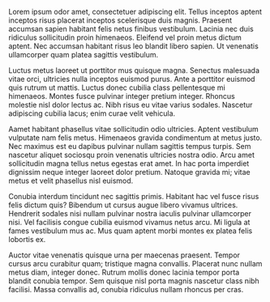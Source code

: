 Lorem ipsum odor amet, consectetuer adipiscing elit. Tellus inceptos aptent inceptos risus placerat inceptos scelerisque duis magnis. Praesent accumsan sapien habitant felis netus finibus vestibulum. Lacinia nec duis ridiculus sollicitudin proin himenaeos. Eleifend vel proin metus dictum aptent. Nec accumsan habitant risus leo blandit libero sapien. Ut venenatis ullamcorper quam platea sagittis vestibulum.

Luctus metus laoreet ut porttitor mus quisque magna. Senectus malesuada vitae orci, ultricies nulla inceptos euismod purus. Ante a porttitor euismod quis rutrum ut mattis. Luctus donec cubilia class pellentesque mi himenaeos. Montes fusce pulvinar integer pretium integer. Rhoncus molestie nisl dolor lectus ac. Nibh risus eu vitae varius sodales. Nascetur adipiscing cubilia lacus; enim curae velit vehicula.

Aamet habitant phasellus vitae sollicitudin odio ultricies. Aptent vestibulum vulputate nam felis metus. Himenaeos gravida condimentum at metus justo. Nec maximus est eu dapibus pulvinar nullam sagittis tempus turpis. Sem nascetur aliquet sociosqu proin venenatis ultricies nostra odio. Arcu amet sollicitudin magna tellus netus egestas erat amet. In hac porta imperdiet dignissim neque integer laoreet dolor pretium. Natoque gravida mi; vitae metus et velit phasellus nisl euismod.

Conubia interdum tincidunt nec sagittis primis. Habitant hac vel fusce risus felis dictum quis? Bibendum ut cursus augue libero vivamus ultrices. Hendrerit sodales nisi nullam pulvinar nostra iaculis pulvinar ullamcorper nisi. Vel facilisis congue cubilia euismod vivamus netus arcu. Mi ligula at fames vestibulum mus ac. Mus quam aptent morbi montes ex platea felis lobortis ex.

Auctor vitae venenatis quisque urna per maecenas praesent. Tempor cursus arcu curabitur quam; tristique magna convallis. Placerat nunc nullam metus diam, integer donec. Rutrum mollis donec lacinia tempor porta blandit conubia tempor. Sem quisque nisl porta magnis nascetur class nibh facilisi. Massa convallis ad, conubia ridiculus nullam rhoncus per cras.
